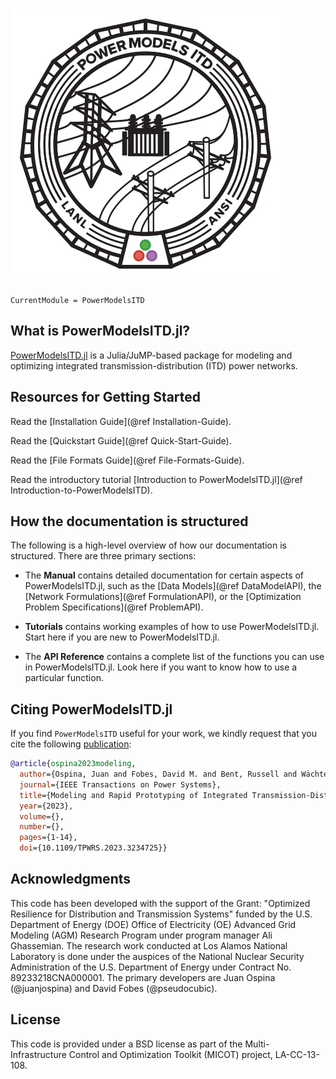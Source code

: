 ![PowerModelsITD Logo](assets/logo.svg)
===

```@meta
CurrentModule = PowerModelsITD
```

## What is PowerModelsITD.jl?

[PowerModelsITD.jl](https://github.com/lanl-ansi/PowerModelsITD.jl) is a Julia/JuMP-based package for modeling and optimizing integrated transmission-distribution (ITD) power networks.

## Resources for Getting Started

Read the [Installation Guide](@ref Installation-Guide).

Read the [Quickstart Guide](@ref Quick-Start-Guide).

Read the [File Formats Guide](@ref File-Formats-Guide).

Read the introductory tutorial [Introduction to PowerModelsITD.jl](@ref Introduction-to-PowerModelsITD).

## How the documentation is structured

The following is a high-level overview of how our documentation is structured. There are three primary sections:

- The **Manual** contains detailed documentation for certain aspects of PowerModelsITD.jl, such as the [Data Models](@ref DataModelAPI), the [Network Formulations](@ref FormulationAPI), or the [Optimization Problem Specifications](@ref ProblemAPI).

- **Tutorials** contains working examples of how to use PowerModelsITD.jl. Start here if you are new to PowerModelsITD.jl.

- The **API Reference** contains a complete list of the functions you can use in PowerModelsITD.jl. Look here if you want to know how to use a particular function.

## Citing PowerModelsITD.jl

If you find `PowerModelsITD` useful for your work, we kindly request that you cite the following [publication](https://doi.org/10.1109/TPWRS.2023.3234725):

```bibtex
@article{ospina2023modeling,
  author={Ospina, Juan and Fobes, David M. and Bent, Russell and Wächter, Andreas},
  journal={IEEE Transactions on Power Systems},
  title={Modeling and Rapid Prototyping of Integrated Transmission-Distribution OPF Formulations with PowerModelsITD.jl},
  year={2023},
  volume={},
  number={},
  pages={1-14},
  doi={10.1109/TPWRS.2023.3234725}}
```

## Acknowledgments

This code has been developed with the support of the Grant: "Optimized Resilience for Distribution and Transmission Systems" funded by the U.S. Department of Energy (DOE) Office of Electricity (OE) Advanced Grid Modeling (AGM) Research Program under program manager Ali Ghassemian. The research work conducted at Los Alamos National Laboratory is done under the auspices of the National Nuclear Security Administration of the U.S. Department of Energy under Contract No. 89233218CNA000001. The primary developers are Juan Ospina (@juanjospina) and David Fobes (@pseudocubic).

## License

This code is provided under a BSD license as part of the Multi-Infrastructure Control and Optimization Toolkit (MICOT) project, LA-CC-13-108.
